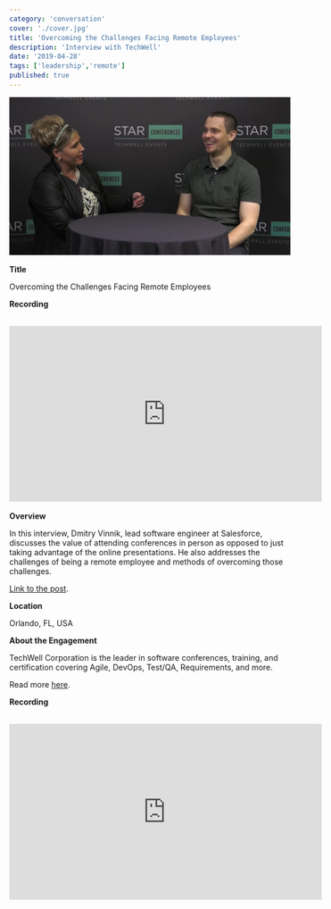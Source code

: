 ```yaml
---
category: 'conversation'
cover: './cover.jpg'
title: 'Overcoming the Challenges Facing Remote Employees'
description: 'Interview with TechWell'
date: '2019-04-28'
tags: ['leadership','remote']
published: true
---
```

![cover](./cover.jpg)

**Title**

Overcoming the Challenges Facing Remote Employees

**Recording**

<br>

<iframe width="560" height="315" src="https://www.youtube.com/embed/o_ZSiD5ZteI" title="YouTube video player" frameborder="0" allow="accelerometer; autoplay; clipboard-write; encrypted-media; gyroscope; picture-in-picture" allowfullscreen></iframe>

<br>

**Overview**

In this interview, Dmitry Vinnik, lead software engineer at Salesforce, discusses the value of attending conferences in person as opposed to just taking advantage of the online presentations. He also addresses the challenges of being a remote employee and methods of overcoming those challenges.

[Link to the post](https://www.stickyminds.com/interview/overcoming-challenges-facing-remote-employees-interview-dmitry-vinnik).

**Location**

Orlando, FL, USA

**About the Engagement**

TechWell Corporation is the leader in software conferences, training, and certification covering Agile, DevOps, Test/QA, Requirements, and more.

Read more [here]().

**Recording**

<br>

<iframe width="560" height="315" src="https://www.youtube.com/embed/o_ZSiD5ZteI" title="YouTube video player" frameborder="0" allow="accelerometer; autoplay; clipboard-write; encrypted-media; gyroscope; picture-in-picture" allowfullscreen></iframe>

<br>